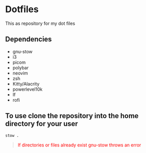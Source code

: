 # Dotfiles

This as repository for my dot files

## Dependencies

- gnu-stow
- i3
- picom
- polybar
- neovim
- zsh
- Kitty/Alacrity
- powerlevel10k
- lf
- rofi

## To use clone the repository into the home directory for your user

```bash
stow .

```

> <span style="color: red">If directories or files already exist gnu-stow throws an error</span>
